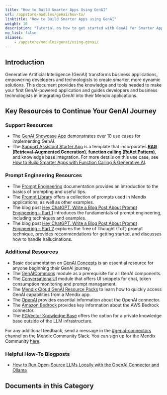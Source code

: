 ```yaml
---
title: "How to Build Smarter Apps Using GenAI"
url: /appstore/modules/genai/how-to/
linktitle: "How to Build Smarter Apps using GenAI"
weight: 10
description: "Tutorial on how to get started with GenAI for Smarter Apps"
no_list: false
aliases:
    - /appstore/modules/genai/using-genai/
---
```


## Introduction

Generative Artificial Intelligence (GenAI) transforms business applications, empowering developers and technologists to create smarter, more dynamic solutions. This document provides the knowledge and tools needed to make your first GenAI-powered application and guides developers and business technologists in integrating GenAI into their Mendix applications.

## Key Resources to Continue Your GenAI Journey

### Support Resources

* The [GenAI Showcase App](https://marketplace.mendix.com/link/component/220475) demonstrates over 10 use cases for implementing GenAI.
* The [Support Assistant Starter App](https://marketplace.mendix.com/link/component/231035) is a template that incorporates [**RAG (Retrieval-Augmented Generation)**](/appstore/modules/genai/rag/), [**function calling (ReAct Pattern)**](/appstore/modules/genai/function-calling/), and knowledge base integration. For more details on this use case, see [How to Build Smarter Apps with Function Calling & Generative AI](https://www.mendix.com/blog/building-smarter-apps-with-function-calling-and-generative-ai/).

### Prompt Engineering Resources 

* The [Prompt Engineering](/appstore/modules/genai/prompt-engineering/) documentation provides an introduction to the basics of prompting and useful tips.
* The [Prompt Library](https://mendixlabs.github.io/smart-apps-prompt-library/) offers a collection of prompts used in Mendix applications, as well as other examples.
* The blog post [Hey ChatGPT, Write a Blog Post About Prompt Engineering – Part 1](https://www.mendix.com/blog/part-one-hey-chatgpt-can-you-write-me-a-blog-post-about-prompt-engineering/) introduces the fundamentals of prompt engineering, including techniques and examples.
* The blog post [Hey ChatGPT, Write a Blog Post About Prompt Engineering – Part 2](https://www.mendix.com/blog/hey-chatgpt-can-you-write-me-a-blog-post-about-prompt-engineering-part-2/) explores the Tree of Thought (ToT) prompt technique, provides recommendations for getting started, and discusses how to handle hallucinations.

### Additional Resources

* Basic documentation on [GenAI Concepts](/appstore/modules/genai/get-started/) is an essential resource for anyone beginning their GenAI journey.
* The [GenAICommons](/appstore/modules/genai/genai-for-mx/commons/) module as a prerequisite for all GenAI components.
* The [ConversationalUI](/appstore/modules/genai/conversational-ui-module/conversational-ui/) module that offers UI snippets for chat, token consumption monitoring and prompt management.
* The [Mendix Cloud GenAI Resource Packs](/appstore/modules/genai/mx-cloud-genai/resource-packs/) to learn how to quickly access GenAI capabilities from a Mendix app.
* The [OpenAI](/appstore/modules/genai/openai/) provides essential information about the OpenAI connector.
* The [Amazon Bedrock](/appstore/modules/aws/amazon-bedrock/) provides key information about the AWS Bedrock connector.
* The [PGVector Knowledge Base](/appstore/modules/genai/pgvector/) offers the option for a private knowledge base outside of the LLM infrastructure.

For any additional feedback, send a message in the [#genai-connectors](https://mendixcommunity.slack.com/archives/C07P8NRBLN9) channel on the Mendix Community Slack. You can sign up for the Mendix Community [here](https://mendixcommunity.slack.com/join/shared_invite/zt-270ys3pwi-kgWhJUwWrKMEMuQln4bqrQ#/shared-invite/email).

### Helpful How-To Blogposts

* [How to Run Open-Source LLMs Locally with the OpenAI Connector and Ollama](https://www.mendix.com/blog/how-to-run-open-source-llms-locally-with-the-openai-connector-and-ollama/)

## Documents in this Category
